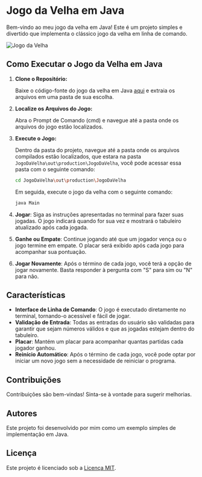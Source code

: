 # Jogo da Velha em Java

Bem-vindo ao meu jogo da velha em Java! Este é um projeto simples e divertido que implementa o clássico jogo da velha em linha de comando.

![Jogo da Velha](https://upload.wikimedia.org/wikipedia/commons/thumb/3/32/Tic_tac_toe.svg/200px-Tic_tac_toe.svg.png)

## Como Executar o Jogo da Velha em Java

1. **Clone o Repositório:**

   Baixe o código-fonte do jogo da velha em Java [aqui](https://github.com/ImViniciusOliveira/JogoDaVelha) e extraia os arquivos em uma pasta de sua escolha.

2. **Localize os Arquivos do Jogo:**

   Abra o Prompt de Comando (cmd) e navegue até a pasta onde os arquivos do jogo estão localizados.

3. **Execute o Jogo:**

   Dentro da pasta do projeto, navegue até a pasta onde os arquivos compilados estão localizados, que estara na pasta `JogoDaVelha\out\production\JogoDaVelha`, você pode acessar essa pasta com o seguinte comando:

    ```bash
    cd JogoDaVelha\out\production\JogoDaVelha
    ```

   Em seguida, execute o jogo da velha com o seguinte comando:

    ```bash
    java Main
    ```
3. **Jogar**: Siga as instruções apresentadas no terminal para fazer suas jogadas. O jogo indicará quando for sua vez e mostrará o tabuleiro atualizado após cada jogada.

4. **Ganhe ou Empate**: Continue jogando até que um jogador vença ou o jogo termine em empate. O placar será exibido após cada jogo para acompanhar sua pontuação.

5. **Jogar Novamente**: Após o término de cada jogo, você terá a opção de jogar novamente. Basta responder à pergunta com "S" para sim ou "N" para não.

## Características

- **Interface de Linha de Comando**: O jogo é executado diretamente no terminal, tornando-o acessível e fácil de jogar.
- **Validação de Entrada**: Todas as entradas do usuário são validadas para garantir que sejam números válidos e que as jogadas estejam dentro do tabuleiro.
- **Placar**: Mantém um placar para acompanhar quantas partidas cada jogador ganhou.
- **Reinício Automático**: Após o término de cada jogo, você pode optar por iniciar um novo jogo sem a necessidade de reiniciar o programa.

## Contribuições

Contribuições são bem-vindas! Sinta-se à vontade para sugerir melhorias.

## Autores

Este projeto foi desenvolvido por mim como um exemplo simples de implementação em Java.

## Licença

Este projeto é licenciado sob a [Licença MIT](LICENSE).
